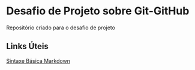 # Desafio de Projeto sobre Git-GitHub
Repositório criado para o desafio de projeto

## Links Úteis
[Sintaxe Básica Markdown](https://www.markdownguide.org/basic-syntax/)
